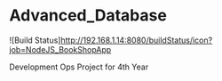 # Advanced_Database

![Build Status]http://192.168.1.14:8080/buildStatus/icon?job=NodeJS_BookShopApp

Development Ops Project for 4th Year
